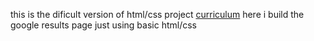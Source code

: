 this is the dificult version of html/css project [curriculum](http://www.theodinproject.com/courses/web-development-101/lessons/html-css)
here i build the google results page just using basic html/css